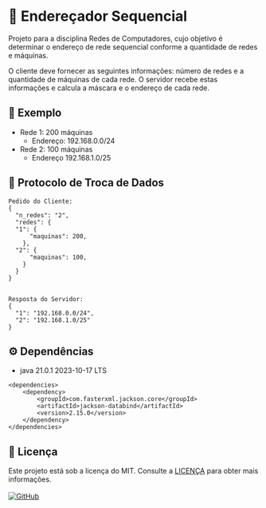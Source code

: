 
# 🎯 Endereçador Sequencial

Projeto para a disciplina Redes de Computadores, cujo objetivo é determinar o endereço de rede sequencial conforme a quantidade de redes e máquinas.

O cliente deve fornecer as seguintes informações: número de redes e a quantidade de máquinas de cada rede. O servidor recebe estas informações e calcula a máscara e o endereço de cada rede.

## 📝 Exemplo

- Rede 1: 200 máquinas
    - Endereço: 192.168.0.0/24
- Rede 2: 100 máquinas
  - Endereço 192.168.1.0/25

## 📨 Protocolo de Troca de Dados

```
Pedido do Cliente:
{
  "n_redes": "2",
  "redes": {
  "1": {
      "maquinas": 200,
    },
  "2": {
      "maquinas": 100,
    }
  }
}


Resposta do Servidor:
{
  "1": "192.168.0.0/24",
  "2": "192.168.1.0/25"
}
```
## ⚙️ Dependências

- java 21.0.1 2023-10-17 LTS

```
<dependencies>
    <dependency>
        <groupId>com.fasterxml.jackson.core</groupId>
        <artifactId>jackson-databind</artifactId>
        <version>2.15.0</version>
    </dependency>
</dependencies>
```

## 📜 Licença

Este projeto está sob a licença do MIT. Consulte a [LICENÇA](https://choosealicense.com/licenses/mit/) para obter mais informações.
<br><br>
[![GitHub](https://img.shields.io/github/license/lilrau/HigLimp)](<[MIT](https://choosealicense.com/licenses/mit/)>)